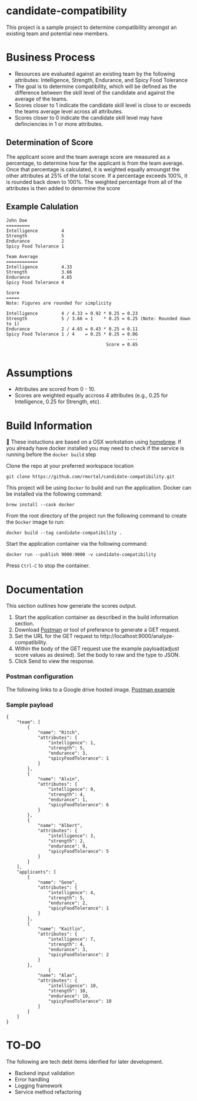 # candidate-compatibility
This project is a sample project to determine compatibility amongst an existing team and potential new members.

# Business Process
- Resources are evaluated against an existing team by the following attributes: Intelligence, Strength, Endurance, and Spicy Food Tolerance
- The goal is to determine compatibility, which will be defined as the difference between the skill level of the candidate and against the average of the teams.
- Scores closer to 1 indicate the candidate skill level is close to or exceeds the teams average level across all attributes.
- Scores closer to 0 indicate the candidate skill level may have definciencies in 1 or more attributes. 

## Determination of Score
The applicant score and the team average score are measured as a percentage, to determine how far the applicant is from the team average. Once that percentage is calculated, it is weighted equally amoungst the other attributes at 25% of the total score. If a percentage exceeds 100%, it is rounded back down to 100%. The weighted percentage from all of the attributes is then added to determine the score 

## Example Calulation
```
John Doe        
=========
Intelligence         4
Strength             5
Endurance            2
Spicy Food Tolerance 1

Team Average
============
Intelligence         4.33 
Strength             3.66
Endurance            4.65
Spicy Food Tolerance 4

Score
=====
Note: Figures are rounded for simplicity

Intelligence         4 / 4.33 = 0.92 * 0.25 = 0.23  
Strength             5 / 3.66 = 1    * 0.25 = 0.25 (Note: Rounded down to 1)
Endurance            2 / 4.65 = 0.43 * 0.25 = 0.11 
Spicy Food Tolerance 1 / 4    = 0.25 * 0.25 = 0.06
                                              ----
                                      Score = 0.65


```

# Assumptions 
- Attributes are scored from 0 - 10.
- Scores are weighted equally accross 4 attributes (e.g., 0.25 for Intelligence, 0.25 for Strength, etc).

# Build Information
🚨 These instuctions are based on a OSX workstation using [homebrew](https://brew.sh/). If you already have docker installed you may need to check if the service is running before the `docker build` step

Clone the repo at your preferred workspace location

`git clone https://github.com/rmortal/candidate-compatibility.git`

This project will be using `Docker` to build and run the application. Docker can be installed via the following command:

`brew install --cask docker`

From the root directory of the project run the following command to create the `Docker` image to run:

`docker build --tag candidate-compatibility .`

Start the application container via the following command:

`docker run --publish 9000:9000 -v candidate-compatibility`

Press `Ctrl-C` to stop the container. 

# Documentation
This section outlines how generate the scores output.

1. Start the application container as described in the build information section.
2. Download [Postman](https://www.postman.com/) or tool of preferance to generate a GET request.
3. Set the URL for the GET request to http://localhost:9000/analyze-compatibility.
4. Within the body of the GET request use the example payload(adjust score values as desired). Set the body to raw and the type to JSON.
5. Click Send to view the response. 

### Postman configuration
The following links to a Google drive hosted image.
[Postman example](https://drive.google.com/file/d/1syVdim9_uVuLGJP2AC__7hkVhwVKO6DK/view?usp=share_link)

### Sample payload
```
{
    "team": [
        {
            "name": "Ritch",
            "attributes": {
                "intelligence": 1,
                "strength": 5,
                "endurance": 3,
                "spicyFoodTolerance": 1
            }
        },
        {
            "name": "Alvin",
            "attributes": {
                "intelligence": 9,
                "strength": 4,
                "endurance": 1,
                "spicyFoodTolerance": 6
            }
        },
        {
            "name": "Albert",
            "attributes": {
                "intelligence": 3,
                "strength": 2,
                "endurance": 9,
                "spicyFoodTolerance": 5
            }
        }
    ],
    "applicants": [
        {
            "name": "Gene",
            "attributes": {
                "intelligence": 4,
                "strength": 5,
                "endurance": 2,
                "spicyFoodTolerance": 1
            }
        },
        {
            "name": "Kaitlin",
            "attributes": {
                "intelligence": 7,
                "strength": 4,
                "endurance": 3,
                "spicyFoodTolerance": 2
            }
        },
                {
            "name": "Alan",
            "attributes": {
                "intelligence": 10,
                "strength": 10,
                "endurance": 10,
                "spicyFoodTolerance": 10
            }
        }
    ]
}
```

# TO-DO
The following are tech debt items idenfied for later development. 
- Backend input validation
- Error handling
- Logging framework
- Service method refactoring